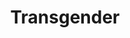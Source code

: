 ---
title: Transgender
description: A simple game illustrating the effects of Burnout Syndrome created with Unreal Engine default assets.
image:
  src: https://cdn.idantity.me/images/projects/undercharge/undercharge-logo.webp
  alt: Undercharge Logo
type: 'Game'
lastModified: 2025-09-01
links:
  -
    label: "Download"
    icon: "lucide:download"
    trailing: true
    to: "https://cdn.idantity.me/games/Undercharge.zip"
    target: "_blank"
    color: "neutral"
    variant: "outline"
---